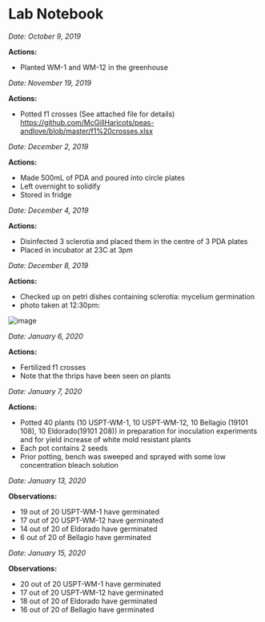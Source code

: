 # Lab Notebook

_Date: October 9, 2019_

**Actions:**
* Planted WM-1 and WM-12 in the greenhouse 

_Date: November 19, 2019_

**Actions:**
* Potted f1 crosses (See attached file for details)
https://github.com/McGillHaricots/peas-andlove/blob/master/f1%20crosses.xlsx 

     
_Date: December 2, 2019_

**Actions:**
* Made 500mL of PDA and poured into circle plates 
* Left overnight to solidify 
* Stored in fridge 
    
_Date: December 4, 2019_ 

**Actions:**
* Disinfected 3 sclerotia and placed them in the centre of 3 PDA plates
* Placed in incubator at 23C at 3pm

_Date: December 8, 2019_

**Actions:**
* Checked up on petri dishes containing sclerotia: mycelium germination 
* photo taken at 12:30pm:

![image](https://github.com/McGillHaricots/peas-andlove/blob/master/IMG_1530%20(2).jpg)

_Date: January 6, 2020_

**Actions:**
* Fertilized f1 crosses
* Note that the thrips have been seen on plants

_Date: January 7, 2020_

**Actions:**
* Potted 40 plants (10 USPT-WM-1, 10 USPT-WM-12, 10 Bellagio (19101 108), 10 Eldorado(19101 208)) in preparation for inoculation experiments and for yield increase of white mold resistant plants
* Each pot contains 2 seeds
* Prior potting, bench was sweeped and sprayed with some low concentration bleach solution

_Date: January 13, 2020_

**Observations:**
* 19 out of 20 USPT-WM-1 have germinated
* 17 out of 20 USPT-WM-12 have germinated
* 14 out of 20 of Eldorado have germinated 
* 6 out of 20 of Bellagio have germinated 

_Date: January 15, 2020_

**Observations:**
* 20 out of 20 USPT-WM-1 have germinated
* 17 out of 20 USPT-WM-12 have germinated
* 18 out of 20 of Eldorado have germinated 
* 16 out of 20 of Bellagio have germinated 
